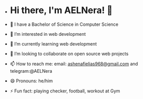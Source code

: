 
- # Hi there, I'm AELNera! 👋

- 🔭 I have a Bachelor of Science in Computer Science
- 👀 I’m interested in web development
- 🌱 I’m currently learning web development
- 💞 I’m looking to collaborate on open source web projects
- 📫 How to reach me: email: ashenafielias968@gmail.com and telegram:@AELNera
- 😄 Pronouns: he/him
- ⚡️ Fun fact: playing checker, football, workout at Gym

<!---
AELNera/AELNera is a ✨ special ✨ repository because its `README.md` (this file) appears on your GitHub profile.
You can click the Preview link to take a look at your changes.
--->
